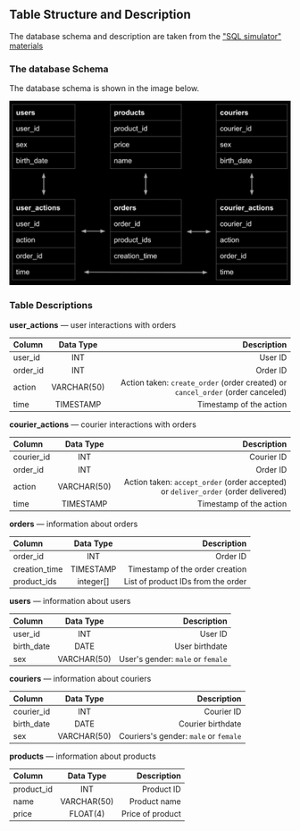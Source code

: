 ## Table Structure and Description

The database schema and description are taken from the ["SQL simulator" materials](https://lab.karpov.courses/learning/152/module/1762/lesson/17923/51794/244290/)

### The database Schema

The database schema is shown in the image below.

![Database schema diagram](image.png)

### Table Descriptions

**user_actions** — user interactions with orders

| Column    | Data Type    | Description                                                                     |
| :-------- | :----------: | --------------------------------------------------------------------------:     |
| user_id   | INT          | User ID                                                                         |
| order_id  | INT          | Order ID                                                                        |
| action    | VARCHAR(50)  | Action taken: `create_order` (order created) or `cancel_order` (order canceled) |
| time      | TIMESTAMP    | Timestamp of the action

**courier_actions** — courier interactions with orders

| Column       | Data Type    | Description                                                                        |
| :--------    | :----------: | --------------------------------------------------------------------------:        |
| courier_id   | INT          | Courier ID                                                                         |
| order_id     | INT          | Order ID                                                                           |
| action       | VARCHAR(50)  | Action taken: `accept_order` (order accepted) or `deliver_order` (order delivered) |
| time         | TIMESTAMP    | Timestamp of the action

**orders** — information about orders

| Column            | Data Type    | Description                                                                 |
| :--------         | :----------: | --------------------------------------------------------------------------: |
| order_id          | INT          | Order ID                                                                    |
| creation_time     | TIMESTAMP    | Timestamp of the order creation                                             |
| product_ids       | integer[]    | List of product IDs from the order                                          |

**users** — information about users

| Column           | Data Type    | Description                                                                 |
| :--------        | :----------: | --------------------------------------------------------------------------: |
| user_id          | INT          | User ID                                                                     |
| birth_date       | DATE         | User birthdate                                                              |
| sex              | VARCHAR(50)  | User's gender: `male` or `female`                                           |

**couriers** — information about couriers

| Column           | Data Type    | Description                                                                 |
| :--------        | :----------: | --------------------------------------------------------------------------: |
| courier_id       | INT          | Courier ID                                                                  |
| birth_date       | DATE         | Courier birthdate                                                           |
| sex              | VARCHAR(50)  | Couriers's gender: `male` or `female`                                       |

**products** — information about products

| Column           | Data Type    | Description                                                                 |
| :--------        | :----------: | --------------------------------------------------------------------------: |
| product_id       | INT          | Product ID                                                                  |
| name             | VARCHAR(50)  | Product name                                                                |
| price            | FLOAT(4)     | Price of product                                                            |
